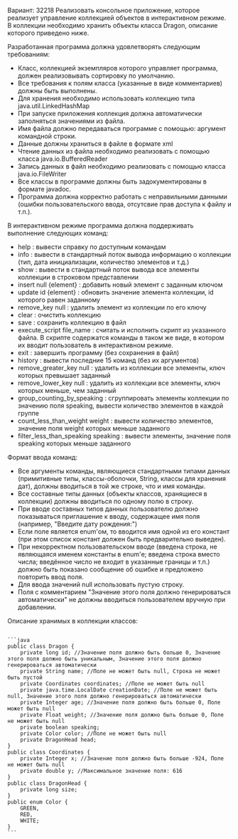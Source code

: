 Вариант: 32218
Реализовать консольное приложение, которое реализует управление коллекцией объектов в интерактивном режиме. В коллекции необходимо хранить объекты класса Dragon, описание которого приведено ниже.

Разработанная программа должна удовлетворять следующим требованиям:
+ Класс, коллекцией экземпляров которого управляет программа, должен реализовывать сортировку по умолчанию.
+ Все требования к полям класса (указанные в виде комментариев) должны быть выполнены.
+ Для хранения необходимо использовать коллекцию типа java.util.LinkedHashMap
+ При запуске приложения коллекция должна автоматически заполняться значениями из файла.
+ Имя файла должно передаваться программе с помощью: аргумент командной строки.
+ Данные должны храниться в файле в формате xml
+ Чтение данных из файла необходимо реализовать с помощью класса java.io.BufferedReader
+ Запись данных в файл необходимо реализовать с помощью класса java.io.FileWriter
+ Все классы в программе должны быть задокументированы в формате javadoc.
+ Программа должна корректно работать с неправильными данными (ошибки пользовательского ввода, отсутсвие прав доступа к файлу и т.п.).

В интерактивном режиме программа должна поддерживать выполнение следующих команд:
+ help : вывести справку по доступным командам
+ info : вывести в стандартный поток вывода информацию о коллекции (тип, дата инициализации, количество элементов и т.д.)
+ show : вывести в стандартный поток вывода все элементы коллекции в строковом представлении
+ insert null {element} : добавить новый элемент с заданным ключом
+ update id {element} : обновить значение элемента коллекции, id которого равен заданному
+ remove_key null : удалить элемент из коллекции по его ключу
+ clear : очистить коллекцию
+ save : сохранить коллекцию в файл
+ execute_script file_name : считать и исполнить скрипт из указанного файла. В скрипте содержатся команды в таком же виде, в котором их вводит пользователь в интерактивном режиме.
+ exit : завершить программу (без сохранения в файл)
+ history : вывести последние 15 команд (без их аргументов)
+ remove_greater_key null : удалить из коллекции все элементы, ключ которых превышает заданный
+ remove_lower_key null : удалить из коллекции все элементы, ключ которых меньше, чем заданный
+ group_counting_by_speaking : сгруппировать элементы коллекции по значению поля speaking, вывести количество элементов в каждой группе
+ count_less_than_weight weight : вывести количество элементов, значение поля weight которых меньше заданного
+ filter_less_than_speaking speaking : вывести элементы, значение поля speaking которых меньше заданного

Формат ввода команд:
+ Все аргументы команды, являющиеся стандартными типами данных (примитивные типы, классы-оболочки, String, классы для хранения дат), должны вводиться в той же строке, что и имя команды.
+ Все составные типы данных (объекты классов, хранящиеся в коллекции) должны вводиться по одному полю в строку.
+ При вводе составных типов данных пользователю должно показываться приглашение к вводу, содержащее имя поля (например, "Введите дату рождения:")
+ Если поле является enum'ом, то вводится имя одной из его констант (при этом список констант должен быть предварительно выведен).
+ При некорректном пользовательском вводе (введена строка, не являющаяся именем константы в enum'е; введена строка вместо числа; введённое число не входит в указанные границы и т.п.) должно быть показано сообщение об ошибке и предложено повторить ввод поля.
+ Для ввода значений null использовать пустую строку.
+ Поля с комментарием "Значение этого поля должно генерироваться автоматически" не должны вводиться пользователем вручную при добавлении.

Описание хранимых в коллекции классов:
<pre>
<code>
```java
public class Dragon {
    private long id; //Значение поля должно быть больше 0, Значение этого поля должно быть уникальным, Значение этого поля должно генерироваться автоматически
    private String name; //Поле не может быть null, Строка не может быть пустой
    private Coordinates coordinates; //Поле не может быть null
    private java.time.LocalDate creationDate; //Поле не может быть null, Значение этого поля должно генерироваться автоматически
    private Integer age; //Значение поля должно быть больше 0, Поле может быть null
    private Float weight; //Значение поля должно быть больше 0, Поле не может быть null
    private boolean speaking;
    private Color color; //Поле не может быть null
    private DragonHead head;
}
public class Coordinates {
    private Integer x; //Значение поля должно быть больше -924, Поле не может быть null
    private double y; //Максимальное значение поля: 616
}
public class DragonHead {
    private long size;
}
public enum Color {
    GREEN,
    RED,
    WHITE;
}
```
</code>
</pre>
